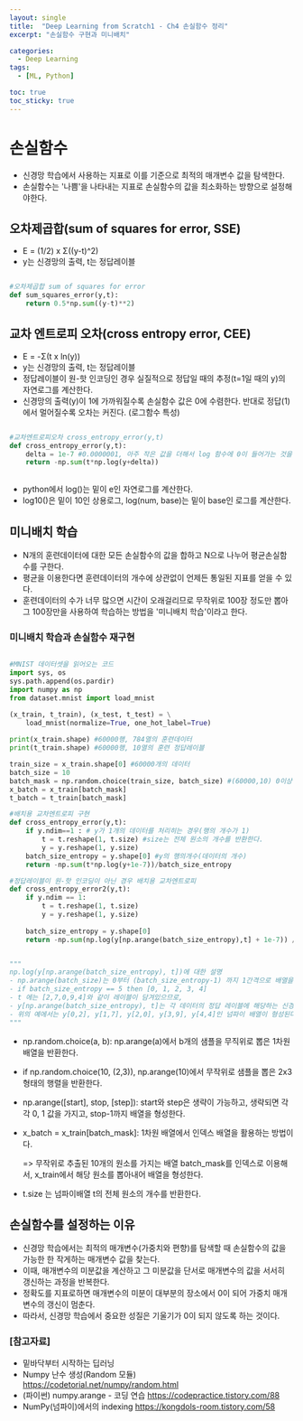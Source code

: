 ```yaml
---
layout: single
title:  "Deep Learning from Scratch1 - Ch4 손실함수 정리"
excerpt: "손실함수 구현과 미니배치"

categories:
  - Deep Learning
tags:
  - [ML, Python]

toc: true
toc_sticky: true
---
```


# 손실함수
- 신경망 학습에서 사용하는 지표로 이를 기준으로 최적의 매개변수 값을 탐색한다.
- 손실함수는 '나쁨'을 나타내는 지표로 손실함수의 값을 최소화하는 방향으로 설정해야한다.


## 오차제곱합(sum of squares for error, SSE)
- E = (1/2) x Σ((y-t)^2)
- y는 신경망의 출력, t는 정답레이블


``` python

#오차제곱합 sum of squares for error
def sum_squares_error(y,t):
    return 0.5*np.sum((y-t)**2)

```

## 교차 엔트로피 오차(cross entropy error, CEE)
- E = -Σ(t x ln(y))
- y는 신경망의 출력, t는 정답레이블
- 정답레이블이 원-핫 인코딩인 경우 실질적으로 정답일 때의 추정(t=1일 때의 y)의 자연로그를 계산한다.
- 신경망의 출력(y)이 1에 가까워질수록 손실함수 값은 0에 수렴한다. 반대로 정답(1)에서 멀어질수록 오차는 커진다. (로그함수 특성)

``` python

#교차엔트로피오차 cross_entropy_error(y,t)
def cross_entropy_error(y,t):
    delta = 1e-7 #0.0000001, 아주 작은 값을 더해서 log 함수에 0이 들어가는 것을 방지
    return -np.sum(t*np.log(y+delta))
    
```

- python에서 log()는 밑이 e인 자연로그를 계산한다.
- log10()은 밑이 10인 상용로그, log(num, base)는 밑이 base인 로그를 계산한다.

## 미니배치 학습
- N개의 훈련데이터에 대한 모든 손실함수의 값을 합하고 N으로 나누어 평균손실함수를 구한다.
- 평균을 이용한다면 훈련데이터의 개수에 상관없이 언제든 통일된 지표를 얻을 수 있다.
- 훈련데이터의 수가 너무 많으면 시간이 오래걸리므로 무작위로 100장 정도만 뽑아 그 100장만을 사용하여 학습하는 방법을 '미니배치 학습'이라고 한다.

### 미니배치 학습과 손실함수 재구현

``` python

#MNIST 데이터셋을 읽어오는 코드
import sys, os
sys.path.append(os.pardir)
import numpy as np
from dataset.mnist import load_mnist

(x_train, t_train), (x_test, t_test) = \
    load_mnist(normalize=True, one_hot_label=True)
    
print(x_train.shape) #60000행, 784열의 훈련데이터
print(t_train.shape) #60000행, 10열의 훈련 정답레이블

train_size = x_train.shape[0] #60000개의 데이터
batch_size = 10
batch_mask = np.random.choice(train_size, batch_size) #(60000,10) 0이상 60000미만 수 중 10개를 무작위로 추출
x_batch = x_train[batch_mask]
t_batch = t_train[batch_mask]

#배치용 교차엔트로피 구현
def cross_entropy_error(y,t):
    if y.ndim==1 : # y가 1개의 데이터를 처리히는 경우(행의 개수가 1)
        t = t.reshape(1, t.size) #size는 전체 원소의 개수를 반환한다.
        y = y.reshape(1, y.size)
    batch_size_entropy = y.shape[0] #y의 행의개수(데이터의 개수)
    return -np.sum(t*np.log(y+1e-7))/batch_size_entropy

#정답레이블이 원-핫 인코딩이 아닌 경우 배치용 교차엔트로피
def cross_entropy_error2(y,t):
    if y.ndim == 1:
        t = t.reshape(1, t.size)
        y = y.reshape(1, y.size)
    
    batch_size_entropy = y.shape[0]
    return -np.sum(np.log(y[np.arange(batch_size_entropy),t] + 1e-7)) / batch_size_entropy


"""
np.log(y[np.arange(batch_size_entropy), t])에 대한 설명
- np.arange(batch_size)는 0부터 (batch_size_entropy-1) 까지 1간격으로 배열을 생성한다.
- if batch_size_entropy == 5 then [0, 1, 2, 3, 4]
- t 에는 [2,7,0,9,4]와 같이 레이블이 담겨있으므로, 
- y[np.arange(batch_size_entropy), t]는 각 데이터의 정답 레이블에 해당하는 신경망의 출력을 추출한다.
- 위의 예에서는 y[0,2], y[1,7], y[2,0], y[3,9], y[4,4]인 넘파이 배열이 형성된다.
"""

```

- np.random.choice(a, b): np.arange(a)에서 b개의 샘플을 무직위로 뽑은 1차원 배열을 반환한다.
- if np.random.choice(10, (2,3)), np.arange(10)에서 무작위로 샘플을 뽑은 2x3 형태의 행렬을 반환한다.
- np.arange([start], stop, [step]): start와 step은 생략이 가능하고, 생략되면 각각 0, 1 값을 가지고, stop-1까지 배열을 형성한다.
- x_batch = x_train[batch_mask]: 1차원 배열에서 인덱스 배열을 활용하는 방법이다. 

    => 무작위로 추출된 10개의 원소를 가지는 배열 batch_mask를 인덱스로 이용해서, x_train에서 해당 원소를 뽑아내어 배열을 형성한다.
- t.size 는 넘파이배열 t의 전체 원소의 개수를 반환한다.


## 손실함수를 설정하는 이유
- 신경망 학습에서는 최적의 매개변수(가중치와 편향)를 탐색할 때 손실함수의 값을 가능한 한 작게하는 매개변수 값을 찾는다.
- 이때, 매개변수의 미분값을 계산하고 그 미분값을 단서로 매개변수의 값을 서서히 갱신하는 과정을 반복한다.
- 정확도를 지표로하면 매개변수의 미분이 대부분의 장소에서 0이 되어 가중치 매개변수의 갱신이 멈춘다.
- 따라서, 신경망 학습에서 중요한 성질은 기울기가 0이 되지 않도록 하는 것이다.

### [참고자료]
- 밑바닥부터 시작하는 딥러닝
- Numpy 난수 생성(Random 모듈) https://codetorial.net/numpy/random.html
- (파이썬) numpy.arange - 코딩 연습 https://codepractice.tistory.com/88
- NumPy(넘파이)에서의 indexing  https://kongdols-room.tistory.com/58

